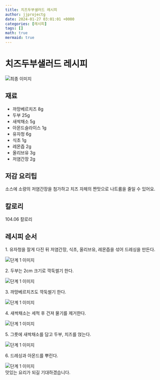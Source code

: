 ```yaml
---
title: 치즈두부샐러드 레시피
author: jjprojectg
date: 2024-01-27 03:01:01 +0000
categories: [레시피]
tags: []
math: true
mermaid: true
---
```

<meta name="og:type" content="website"/>
<meta charset="UTF-8"/>
<div class="header">
  <h1>치즈두부샐러드 레시피</h1>
</div>

<div class="container my-4">
  <div class="row">
    <div class="col-12 col-md-6">
      <div class="recipe-image">
        <img src="http://www.foodsafetykorea.go.kr/uploadimg/20190409/20190409050413_1554797053629.jpg" class="step-image" alt="최종 이미지"/>
      </div>
    </div>
    <div class="col-12 col-md-6">
      <div class="ingredients">
        <h2>재료</h2>
        <ul class="card">
          <li> 까망베르치즈 8g </li>
          <li>  두부 25g </li>
          <li>  새싹채소 5g </li>
          <li>  아몬드슬라이스 1g </li>
          <li>  유자청 6g </li>
          <li>  식초 1g </li>
          <li>  레몬즙 2g </li>
          <li>  올리브유 3g </li>
          <li>  저염간장 2g </li>
</ul>
      </div>
    </div>
    <div class="col-12 col-md-6">
      <div class="ingredients">
        <h2>저감 요리팁</h2>
        <div class="card"> 
          <p>
            소스에 소량의 저염간장을 첨가하고 치즈 자체의 짠맛으로 나트륨을 줄일 수 있어요.
          </p>
        </div>
      </div>
      <div class="ingredients">
        <h2>칼로리</h2>
        <div class="card"> 
          <p>
            104.06 칼로리
          </p>
        </div>
      </div>
    </div>
  </div>

  <h2 class="my-4">레시피 순서</h2>
  <div class="card recipe-card">
    <div class="card-body recipe-step">
      <p class="card-text step-description">1. 유자청을 잘게 다진 뒤 저염간장, 식초, 올리브유, 레몬즙을 섞어 드레싱을 만든다.</p>
      <img src="http://www.foodsafetykorea.go.kr/uploadimg/20190409/20190409050451_1554797091852.jpg" alt="단계 1 이미지" class="step-image"/>
    </div>
  </div>
  <div class="card recipe-card">
    <div class="card-body recipe-step">
      <p class="card-text step-description">2. 두부는 2cm 크기로 깍둑썰기 한다.</p>
      <img src="http://www.foodsafetykorea.go.kr/uploadimg/20190409/20190409050514_1554797114758.jpg" alt="단계 1 이미지" class="step-image"/>
    </div>
  </div>
  <div class="card recipe-card">
    <div class="card-body recipe-step">
      <p class="card-text step-description">3. 까망베르치즈도 깍둑썰기 한다.</p>
      <img src="http://www.foodsafetykorea.go.kr/uploadimg/20190409/20190409050544_1554797144440.jpg" alt="단계 1 이미지" class="step-image"/>
    </div>
  </div>
  <div class="card recipe-card">
    <div class="card-body recipe-step">
      <p class="card-text step-description">4. 새싹채소는 세척 후 건져 물기를 제거한다.</p>
      <img src="http://www.foodsafetykorea.go.kr/uploadimg/20190409/20190409050607_1554797167204.jpg" alt="단계 1 이미지" class="step-image"/>
    </div>
  </div>
  <div class="card recipe-card">
    <div class="card-body recipe-step">
      <p class="card-text step-description">5. 그릇에 새싹채소를 담고 두부, 치즈를 얹는다.</p>
      <img src="http://www.foodsafetykorea.go.kr/uploadimg/20190409/20190409050630_1554797190258.jpg" alt="단계 1 이미지" class="step-image"/>
    </div>
  </div>
  <div class="card recipe-card">
    <div class="card-body recipe-step">
      <p class="card-text step-description">6. 드레싱과 아몬드를 뿌린다.</p>
      <img src="http://www.foodsafetykorea.go.kr/uploadimg/20190409/20190409050652_1554797212730.jpg" alt="단계 1 이미지" class="step-image"/>
    </div>
  </div>

</div>
맛있는 요리가 되길 기대하겠습니다.
